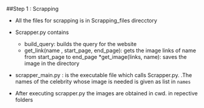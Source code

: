 ##Step 1 : Scrapping
- All the files for scrapping is in Scrapping_files direcctory
- Scrapper.py contains
    * build_query: builds the query for the website
    * get_link(name , start_page, end_page): gets the image 
      links of name from start_page to end_page
    *get_image(links, name): saves the image in the directory

- scrapper_main.py : is the executable file which calls Scrapper.py.
.The names of the celebrity whose image is needed is given as list in `names`

- After executing scrapper.py the images are obtained in cwd.
in repective folders

 
 